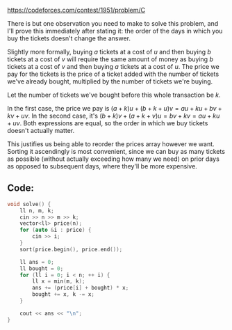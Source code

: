 https://codeforces.com/contest/1951/problem/C

There is but one observation you need to make to solve this problem, and I'll prove this immediately after stating it: the order of the days in which you buy the tickets doesn't change the answer.

Slightly more formally, buying $a$ tickets at a cost of $u$ and then buying $b$ tickets at a cost of $v$ will require the same amount of money as buying $b$ tickets at a cost of $v$ and then buying $a$ tickets at a cost of $u$. The price we pay for the tickets is the price of a ticket added with the number of tickets we've already bought, multiplied by the number of tickets we're buying.

Let the number of tickets we've bought before this whole transaction be $k$.

In the first case, the price we pay is $(a+k)u + (b+k+u)v = au + ku + bv + kv + uv$. In the second case, it's $(b+k)v + (a+k+v)u = bv+kv=au+ku+uv$. Both expressions are equal, so the order in which we buy tickets doesn't actually matter.

This justifies us being able to reorder the prices array however we want. Sorting it ascendingly is most convenient, since we can buy as many tickets as possible (without actually exceeding how many we need) on prior days as opposed to subsequent days, where they'll be more expensive.

## Code:
```cpp
void solve() {
    ll n, m, k;
    cin >> n >> m >> k;
    vector<ll> price(n);
    for (auto &i : price) {
        cin >> i;
    }
    sort(price.begin(), price.end());

    ll ans = 0;
    ll bought = 0;
    for (ll i = 0; i < n; ++ i) {
        ll x = min(m, k);
        ans += (price[i] + bought) * x;
        bought += x, k -= x;
    }

    cout << ans << "\n";
}
```